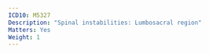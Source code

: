 ```yaml
---
ICD10: M5327
Description: "Spinal instabilities: Lumbosacral region"
Matters: Yes
Weight: 1
---
```

